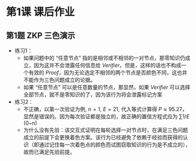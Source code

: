 # 第1课 课后作业

## 第1题 ZKP 三色演示

- 练习1：
  - 如果问题中的 “任意节点” 指的是相邻或不相邻的一对节点，那零知识仍成立，因为这并不会泄露任何信息给 $Verifier$。但是，这样的话也不构成一个有效的 $Proof$，因为无论选定不相邻的两个节点是否颜色不同，这也并不能作为三色问题成立的论据。
  - 如果 “任意节点” 可以是任意数量的节点，那显然，如果 $Verifier$ 可以选择全部节点，就不是零知识的了，因为该行为将会泄露标记方案
- 练习2：
  - 不正确，以第一次验证为例, $n = 1$, $E = 21$, 代入等式计算得 $P ≈ 95.27%$，显然是错误的。因为每次验证都是独立的，故正确的置信方程式应为 $\sum 1/E$  (0~n)
  - 为什么没有先验：该交互式证明在每轮选择一对节点时，在满足三色问题成立的前提下会更换着色方案。该行为已经避免了依赖于经验而获得的认识（即通过记住每一次着色点的颜色而试图窃取知识的行为是不成立的），故而已满足先验前提。
